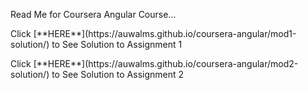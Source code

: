 Read Me for Coursera Angular Course...

<p> Click  [**HERE**](https://auwalms.github.io/coursera-angular/mod1-solution/) to See Solution to Assignment 1 </p>  
<p> Click  [**HERE**](https://auwalms.github.io/coursera-angular/mod2-solution/) to See Solution to Assignment 2 </p>
<!-- Click  [**HERE**](https://auwalms.github.io/coursera-angular/mod3-solution/) to See Solution to Assignment 3 -->
<!-- Click  [**HERE**](https://auwalms.github.io/coursera-angular/mod4-solution/) to See Solution to Assignment 4 -->
<!-- Click  [**HERE**](https://auwalms.github.io/coursera-angular/mod5-solution/) to See Solution to Assignment 5 -->
